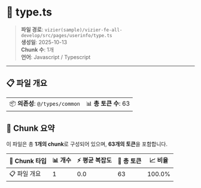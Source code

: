 # 📄 type.ts

> **파일 경로**: `vizier(sample)/vizier-fe-all-develop/src/pages/userinfo/type.ts`  
> **생성일**: 2025-10-13  
> **Chunk 수**: 1개  
> **언어**: Javascript / Typescript
---


## 📋 파일 개요

| | |
|--|--|
| 📦 **의존성**: `@/types/common` | 📊 **총 토큰 수**: 63 |






## 🧩 Chunk 요약

이 파일은 총 **1개의 chunk**로 구성되어 있으며, **63개의 토큰**을 포함합니다.

| 🧩 Chunk 타입 | 📊 개수 | ⚡ 평균 복잡도 | 📝 총 토큰 | 📈 비율 |
|---------------|--------|-------------|----------|--------|
| 📋 파일 개요 | 1 | 0.0 | 63 | 100.0% |

